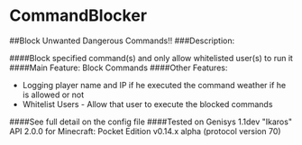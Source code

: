# CommandBlocker
##Block Unwanted Dangerous Commands!! 
###Description:

####Block specified command(s) and only allow whitelisted user(s) to run it
####Main Feature: Block Commands
####Other Features:
 - Logging player name and IP if he executed the command weather if he is allowed or not 
 - Whitelist Users - Allow that user to execute the blocked commands

####See full detail on the config file
####Tested on Genisys 1.1dev "Ikaros"  API 2.0.0 for Minecraft: Pocket Edition v0.14.x alpha (protocol version 70)

